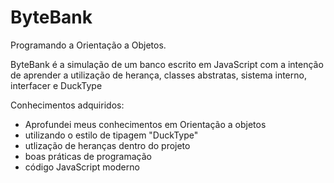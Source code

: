 # ByteBank

Programando a Orientação a Objetos.

ByteBank é a simulação de um banco escrito em JavaScript com a intenção de aprender a utilização de herança, classes abstratas, sistema interno, interfacer e DuckType

Conhecimentos adquiridos:

* Aprofundei meus conhecimentos em Orientação a objetos
* utilizando o estilo de tipagem "DuckType"
* utlização de heranças dentro do projeto
* boas práticas de programação
* código JavaScript moderno 


